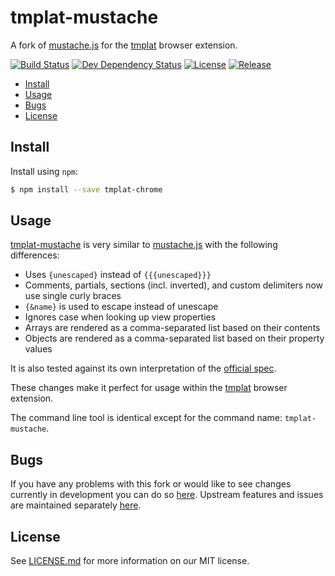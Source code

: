 # tmplat-mustache

A fork of [mustache.js](https://github.com/janl/mustache.js) for the [tmplat](https://tmplat.com) browser extension.

[![Build Status](https://img.shields.io/travis/tmplat-extension/tmplat-mustache/develop.svg?style=flat-square)](https://travis-ci.org/tmplat-extension/tmplat-mustache)
[![Dev Dependency Status](https://img.shields.io/david/dev/tmplat-extension/tmplat-mustache.svg?style=flat-square)](https://david-dm.org/tmplat-extension/tmplat-mustache?type=dev)
[![License](https://img.shields.io/npm/l/tmplat-mustache.svg?style=flat-square)](https://github.com/tmplat-extension/tmplat-mustache/blob/master/LICENSE.md)
[![Release](https://img.shields.io/npm/v/tmplat-mustache.svg?style=flat-square)](https://www.npmjs.com/package/tmplat-mustache)

* [Install](#install)
* [Usage](#usage)
* [Bugs](#bugs)
* [License](#license)

## Install

Install using `npm`:

``` bash
$ npm install --save tmplat-chrome
```

## Usage

[tmplat-mustache](https://github.com/tmplat-extension/tmplat-mustache) is very similar to
[mustache.js](https://github.com/janl/mustache.js) with the following differences:

* Uses `{unescaped}` instead of `{{{unescaped}}}`
* Comments, partials, sections (incl. inverted), and custom delimiters now use single curly braces
* `{&name}` is used to escape instead of unescape
* Ignores case when looking up view properties
* Arrays are rendered as a comma-separated list based on their contents
* Objects are rendered as a comma-separated list based on their property values

It is also tested against its own interpretation of the [official spec](https://github.com/mustache/spec).

These changes make it perfect for usage within the [tmplat](https://tmplat.com) browser extension.

The command line tool is identical except for the command name: `tmplat-mustache`.

## Bugs

If you have any problems with this fork or would like to see changes currently in development you can do so
[here](https://github.comtmplat-extension/tmplat-mustache/issues). Upstream features and issues are maintained
separately [here](https://github.com/janl/mustache.js/issues).

## License

See [LICENSE.md](https://github.com/tmplat-extension/tmplat-mustache/blob/master/LICENSE.md) for more information on our
MIT license.

